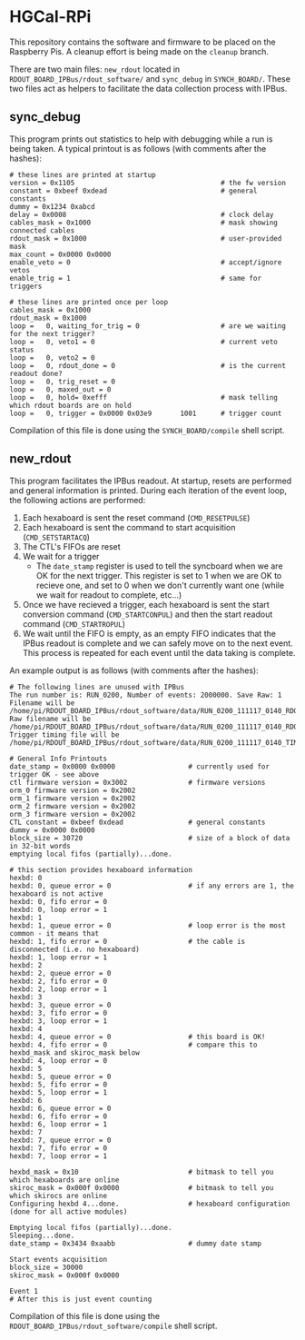 # HGCal-RPi

This repository contains the software and firmware to be placed on the Raspberry Pis.
A cleanup effort is being made on the `cleanup` branch.

There are two main files: `new_rdout` located in `RDOUT_BOARD_IPBus/rdout_software/` and `sync_debug` in `SYNCH_BOARD/`.
These two files act as helpers to facilitate the data collection process with IPBus.

## sync\_debug
This program prints out statistics to help with debugging while a run is being taken.
A typical printout is as follows (with comments after the hashes):
```
# these lines are printed at startup
version = 0x1105                                    # the fw version
constant = 0xbeef 0xdead                            # general constants
dummy = 0x1234 0xabcd
delay = 0x0008                                      # clock delay
cables_mask = 0x1000                                # mask showing connected cables
rdout_mask = 0x1000                                 # user-provided mask
max_count = 0x0000 0x0000
enable_veto = 0                                     # accept/ignore vetos
enable_trig = 1                                     # same for triggers

# these lines are printed once per loop
cables_mask = 0x1000
rdout_mask = 0x1000
loop =   0, waiting_for_trig = 0                    # are we waiting for the next trigger?
loop =   0, veto1 = 0                               # current veto status
loop =   0, veto2 = 0
loop =   0, rdout_done = 0                          # is the current readout done?
loop =   0, trig_reset = 0
loop =   0, maxed_out = 0
loop =   0, hold= 0xefff                            # mask telling which rdout boards are on hold
loop =   0, trigger = 0x0000 0x03e9       1001      # trigger count
```
Compilation of this file is done using the `SYNCH_BOARD/compile` shell script.

## new\_rdout
This program facilitates the IPBus readout.
At startup, resets are performed and general information is printed.
During each iteration of the event loop, the following actions are performed:
1. Each hexaboard is sent the reset command (`CMD_RESETPULSE`)
2. Each hexaboard is sent the command to start acquisition (`CMD_SETSTARTACQ`)
3. The CTL's FIFOs are reset
4. We wait for a trigger
    - The `date_stamp` register is used to tell the syncboard when we are OK for the next trigger.
      This register is set to 1 when we are OK to recieve one, and set to 0 when we don't currently want one (while we wait for readout to complete, etc...)
5. Once we have recieved a trigger, each hexaboard is sent the start conversion command (`CMD_STARTCONPUL`) and then the start readout command (`CMD_STARTROPUL`)
6. We wait until the FIFO is empty, as an empty FIFO indicates that the IPBus readout is complete and we can safely move on to the next event.
   This process is repeated for each event until the data taking is complete.

An example output is as follows (with comments after the hashes):
```
# The following lines are unused with IPBus
The run number is: RUN_0200, Number of events: 2000000. Save Raw: 1 
Filename will be /home/pi/RDOUT_BOARD_IPBus/rdout_software/data/RUN_0200_111117_0140_RDOUT3.txt
Raw filename will be /home/pi/RDOUT_BOARD_IPBus/rdout_software/data/RUN_0200_111117_0140_RDOUT3.raw
Trigger timing file will be /home/pi/RDOUT_BOARD_IPBus/rdout_software/data/RUN_0200_111117_0140_TIMING_RDOUT3.txt

# General Info Printouts
date_stamp = 0x0000 0x0000                  # currently used for trigger OK - see above
ctl firmware version = 0x3002               # firmware versions
orm_0 firmware version = 0x2002
orm_1 firmware version = 0x2002
orm_2 firmware version = 0x2002
orm_3 firmware version = 0x2002
CTL constant = 0xbeef 0xdead                # general constants
dummy = 0x0000 0x0000
block_size = 30720                          # size of a block of data in 32-bit words
emptying local fifos (partially)...done.

# this section provides hexaboard information
hexbd: 0
hexbd: 0, queue error = 0                   # if any errors are 1, the hexaboard is not active
hexbd: 0, fifo error = 0
hexbd: 0, loop error = 1
hexbd: 1
hexbd: 1, queue error = 0                   # loop error is the most common - it means that
hexbd: 1, fifo error = 0                    # the cable is disconnected (i.e. no hexaboard)
hexbd: 1, loop error = 1
hexbd: 2
hexbd: 2, queue error = 0
hexbd: 2, fifo error = 0
hexbd: 2, loop error = 1
hexbd: 3
hexbd: 3, queue error = 0
hexbd: 3, fifo error = 0
hexbd: 3, loop error = 1
hexbd: 4
hexbd: 4, queue error = 0                   # this board is OK!
hexbd: 4, fifo error = 0                    # compare this to hexbd_mask and skiroc_mask below
hexbd: 4, loop error = 0
hexbd: 5
hexbd: 5, queue error = 0
hexbd: 5, fifo error = 0
hexbd: 5, loop error = 1
hexbd: 6
hexbd: 6, queue error = 0
hexbd: 6, fifo error = 0
hexbd: 6, loop error = 1
hexbd: 7
hexbd: 7, queue error = 0
hexbd: 7, fifo error = 0
hexbd: 7, loop error = 1

hexbd_mask = 0x10                           # bitmask to tell you which hexaboards are online
skiroc_mask = 0x000f 0x0000                 # bitmask to tell you which skirocs are online
Configuring hexbd 4...done.                 # hexaboard configuration (done for all active modules)

Emptying local fifos (partially)...done.
Sleeping...done.
date_stamp = 0x3434 0xaabb                  # dummy date stamp

Start events acquisition
block_size = 30000
skiroc_mask = 0x000f 0x0000

Event 1
# After this is just event counting
``` 
Compilation of this file is done using the `RDOUT_BOARD_IPBus/rdout_software/compile` shell script.
